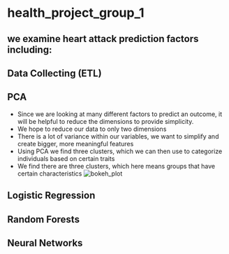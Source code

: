 # health_project_group_1

## we examine heart attack prediction factors including: 


## Data Collecting (ETL)

## PCA
* Since we are looking at many different factors to predict an outcome, it will be helpful to reduce the dimensions to provide simplicity. 
* We hope to reduce our data to only two dimensions 
* There is a lot of variance within our variables, we want to simplify and create bigger, more meaningful features
* Using PCA we find three clusters, which we can then use to categorize individuals based on certain traits
* We find there are three clusters, which here means groups that have certain characteristics
![bokeh_plot](https://github.com/equitymarkets/health_project_group_1/assets/65323795/e3007c9f-98e7-4e27-a5b2-36f22d4a893e)



## Logistic Regression


## Random Forests 


## Neural Networks
